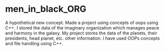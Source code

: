 # men_in_black_ORG
A hypothetical new concept. Made a project using concepts of oops using C++. I stored the data of the imaginary organization which manages peace and harmony in the galaxy. My project stores the data of the planets, their presidents, head planet, etc. other information. I have used OOPs concepts and file handling using C++.
